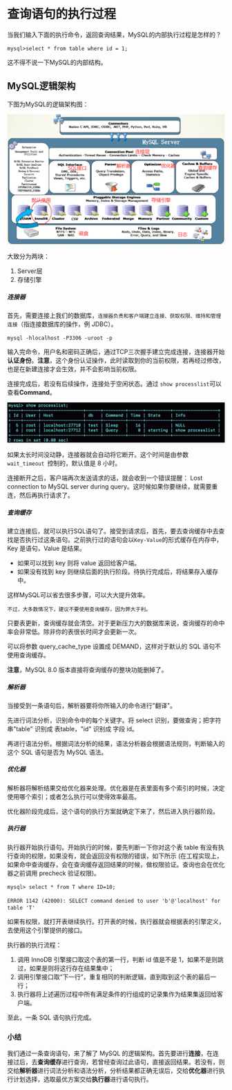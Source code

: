 # 查询语句的执行过程

当我们输入下面的执行命令，返回查询结果，MySQL的内部执行过程是怎样的？

```mysql
mysql>select * from table where id = 1;
```

这不得不说一下MySQL的内部结构。

## MySQL逻辑架构

下图为MySQL的逻辑架构图：

![image-20210106210046612](查询语句的执行过程.assets/image-20210106210046612.png)

大致分为两块：

1. Server层
2. 存储引擎

##### 连接器

首先，需要连接上我们的数据库，`连接器负责和客户端建立连接、获取权限、维持和管理连接`（指连接数据库的操作，例 JDBC）。

```mysql
mysql -hlocalhost -P3306 -uroot -p
```

输入完命令，用户名和密码正确后，通过TCP三次握手建立完成连接，连接器开始**认证身份**。**注意**，这个身份认证操作，此时读取到你的当前权限，若再经过修改，也是在新建连接才会生效，并不会影响当前权限。

连接完成后，若没有后续操作，连接处于空闲状态。通过 `show processlist`可以查看**Command**。

![image-20210106212716718](查询语句的执行过程.assets/image-20210106212716718.png)

如果太长时间没动静，连接器就会自动将它断开。这个时间是由参数 `wait_timeout `控制的，默认值是 8 小时。

连接断开之后，客户端再次发送请求的话，就会收到一个错误提醒： Lost connection to MySQL server during query。这时候如果你要继续，就需要重连，然后再执行请求了。

##### 查询缓存

建立连接后，就可以执行SQL语句了。接受到请求后，首先，要去查询缓存中去查找是否执行过这条语句。之前执行过的语句会以`Key-Value`的形式缓存在内存中，Key 是语句，Value 是结果。

- 如果可以找到 key 则将 value 返回给客户端。
- 如果没有找到 key 则继续后面的执行阶段。待执行完成后，将结果存入缓存中。

这样MySQL可以省去很多步骤，可以大大提升效率。

`不过，大多数情况下，建议不要使用查询缓存，因为弊大于利。`

只要表更新，查询缓存就会清空。对于更新压力大的数据库来说，查询缓存的命中率会非常低。除非你的表很长时间才会更新一次。

可以将参数 query_cache_type 设置成 DEMAND，这样对于默认的 SQL 语句不使用查询缓存。

**注意**，MySQL 8.0 版本直接将查询缓存的整块功能删掉了。

##### 解析器

当接受到一条语句后，解析器要将你所输入的命令进行"翻译"。

先进行词法分析，识别命令中的每个关键字。将 select 识别，要做查询；把字符串"table" 识别成 表table，"id" 识别成 字段 id。

再进行语法分析。根据词法分析的结果，语法分析器会根据语法规则，判断输入的这个 SQL 语句是否为 MySQL 语法。

##### 优化器

解析器将解析结果交给优化器来处理。优化器是在表里面有多个索引的时候，决定使用哪个索引；或者怎么执行可以使得效率最高。

优化器阶段完成后，这个语句的执行方案就确定下来了，然后进入执行器阶段。

##### 执行器

执行器开始执行语句。开始执行的时候，要先判断一下你对这个表 table 有没有执行查询的权限，如果没有，就会返回没有权限的错误，如下所示 (在工程实现上，如果命中查询缓存，会在查询缓存返回结果的时候，做权限验证。查询也会在优化器之前调用 precheck 验证权限)。

```mysql
mysql> select * from T where ID=10;

ERROR 1142 (42000): SELECT command denied to user 'b'@'localhost' for table 'T'
```

如果有权限，就打开表继续执行。打开表的时候，执行器就会根据表的引擎定义，去使用这个引擎提供的接口。

执行器的执行流程：

1. 调用 InnoDB 引擎接口取这个表的第一行，判断 id 值是不是 1，如果不是则跳过，如果是则将这行存在结果集中；
2. 调用引擎接口取“下一行”，重复相同的判断逻辑，直到取到这个表的最后一行；
3. 执行器将上述遍历过程中所有满足条件的行组成的记录集作为结果集返回给客户端。

至此，一条 SQL 语句执行完成。



### 小结

我们通过一条查询语句，来了解了 MySQL 的逻辑架构。首先要进行**连接**，在连接过后，去**查询缓存**进行查询，若曾经查询过此语句，直接返回结果。若没有，则交给**解析器**进行词法分析和语法分析，分析结果都正确无误后，交给**优化器**进行执行计划选择，选取最优方案交给**执行器**进行语句执行。

